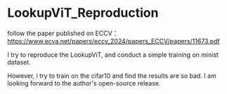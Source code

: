# LookupViT_Reproduction
follow the paper published on ECCV：https://www.ecva.net/papers/eccv_2024/papers_ECCV/papers/11673.pdf

I try to reproduce the LookupViT, and conduct a simple training on minist dataset.

However, i try to train on the cifar10 and find the results are so bad. I am looking forward to the author's open-source release.
